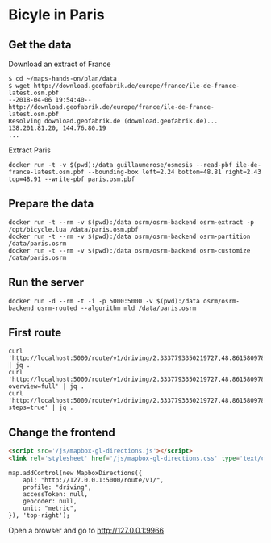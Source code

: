 Bicyle in Paris
====

Get the data
----

Download an extract of France

```
$ cd ~/maps-hands-on/plan/data
$ wget http://download.geofabrik.de/europe/france/ile-de-france-latest.osm.pbf
--2018-04-06 19:54:40--  http://download.geofabrik.de/europe/france/ile-de-france-latest.osm.pbf
Resolving download.geofabrik.de (download.geofabrik.de)... 138.201.81.20, 144.76.80.19
...
```

Extract Paris

```
docker run -t -v $(pwd):/data guillaumerose/osmosis --read-pbf ile-de-france-latest.osm.pbf --bounding-box left=2.24 bottom=48.81 right=2.43 top=48.91 --write-pbf paris.osm.pbf
```

Prepare the data
---

```
docker run -t --rm -v $(pwd):/data osrm/osrm-backend osrm-extract -p /opt/bicycle.lua /data/paris.osm.pbf
docker run -t --rm -v $(pwd):/data osrm/osrm-backend osrm-partition /data/paris.osrm
docker run -t --rm -v $(pwd):/data osrm/osrm-backend osrm-customize /data/paris.osrm
```

Run the server
---

```
docker run -d --rm -t -i -p 5000:5000 -v $(pwd):/data osrm/osrm-backend osrm-routed --algorithm mld /data/paris.osrm
```



First route
---

```
curl 'http://localhost:5000/route/v1/driving/2.3337793350219727,48.86158097877283;2.3430919647216797,48.885855610021544' | jq .
curl 'http://localhost:5000/route/v1/driving/2.3337793350219727,48.86158097877283;2.3430919647216797,48.885855610021544?overview=full' | jq .
curl 'http://localhost:5000/route/v1/driving/2.3337793350219727,48.86158097877283;2.3430919647216797,48.885855610021544?steps=true' | jq .
```

Change the frontend
---

```html
<script src='/js/mapbox-gl-directions.js'></script>
<link rel='stylesheet' href='/js/mapbox-gl-directions.css' type='text/css' />
```

```
map.addControl(new MapboxDirections({
    api: "http://127.0.0.1:5000/route/v1/",
    profile: "driving",
    accessToken: null,
    geocoder: null,
    unit: "metric",
}), 'top-right');
```

Open a browser and go to http://127.0.0.1:9966
